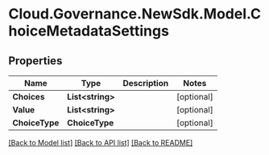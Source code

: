 # Cloud.Governance.NewSdk.Model.ChoiceMetadataSettings
## Properties

Name | Type | Description | Notes
------------ | ------------- | ------------- | -------------
**Choices** | **List&lt;string&gt;** |  | [optional] 
**Value** | **List&lt;string&gt;** |  | [optional] 
**ChoiceType** | **ChoiceType** |  | [optional] 

[[Back to Model list]](../README.md#documentation-for-models) [[Back to API list]](../README.md#documentation-for-api-endpoints) [[Back to README]](../README.md)

